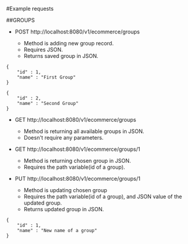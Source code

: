 #Example requests

##GROUPS

- POST http://localhost:8080/v1/ecommerce/groups

    - Method is adding new group record. 
    - Requires JSON. 
    - Returns saved group in JSON.
```
{
    "id" : 1,
    "name" : "First Group"
}

{
    "id" : 2,
    "name" : "Second Group"
}
```
- GET http://localhost:8080/v1/ecommerce/groups

    - Method is returning all available groups in JSON.
    - Doesn't require any parameters.

- GET http://localhost:8080/v1/ecommerce/groups/1

    - Method is returning chosen group in JSON.
    - Requires the path variable(id of a group).

- PUT http://localhost:8080/v1/ecommerce/groups/1

    - Method is updating chosen group 
    - Requires the path variable(id of a group), and JSON value of the updated group. 
    - Returns updated group in JSON.
```
{
    "id" : 1,
    "name" : "New name of a group"
}
```